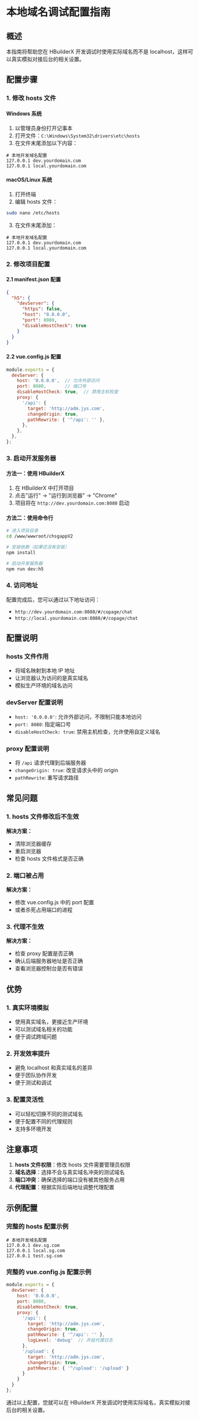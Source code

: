 # 本地域名调试配置指南

## 概述

本指南将帮助您在 HBuilderX 开发调试时使用实际域名而不是 localhost，这样可以真实模拟对接后台的相关设置。

## 配置步骤

### 1. 修改 hosts 文件

#### Windows 系统
1. 以管理员身份打开记事本
2. 打开文件：`C:\Windows\System32\drivers\etc\hosts`
3. 在文件末尾添加以下内容：

```
# 本地开发域名配置
127.0.0.1 dev.yourdomain.com
127.0.0.1 local.yourdomain.com
```

#### macOS/Linux 系统
1. 打开终端
2. 编辑 hosts 文件：
```bash
sudo nano /etc/hosts
```
3. 在文件末尾添加：
```
# 本地开发域名配置
127.0.0.1 dev.yourdomain.com
127.0.0.1 local.yourdomain.com
```

### 2. 修改项目配置

#### 2.1 manifest.json 配置
```json
{
  "h5": {
    "devServer": {
      "https": false,
      "host": "0.0.0.0",
      "port": 8080,
      "disableHostCheck": true
    }
  }
}
```

#### 2.2 vue.config.js 配置
```javascript
module.exports = {
  devServer: {
    host: '0.0.0.0',  // 允许外部访问
    port: 8080,       // 端口号
    disableHostCheck: true,  // 禁用主机检查
    proxy: {
      '/api': {
        target: 'http://adm.jys.com',
        changeOrigin: true,
        pathRewrite: { '^/api': '' },
      },
    },
  },
};
```

### 3. 启动开发服务器

#### 方法一：使用 HBuilderX
1. 在 HBuilderX 中打开项目
2. 点击"运行" -> "运行到浏览器" -> "Chrome"
3. 项目将在 `http://dev.yourdomain.com:8080` 启动

#### 方法二：使用命令行
```bash
# 进入项目目录
cd /www/wwwroot/chsgappV2

# 安装依赖（如果还没有安装）
npm install

# 启动开发服务器
npm run dev:h5
```

### 4. 访问地址

配置完成后，您可以通过以下地址访问：
- `http://dev.yourdomain.com:8080/#/copage/chat`
- `http://local.yourdomain.com:8080/#/copage/chat`

## 配置说明

### hosts 文件作用
- 将域名映射到本地 IP 地址
- 让浏览器认为访问的是真实域名
- 模拟生产环境的域名访问

### devServer 配置说明
- `host: '0.0.0.0'`: 允许外部访问，不限制只能本地访问
- `port: 8080`: 指定端口号
- `disableHostCheck: true`: 禁用主机检查，允许使用自定义域名

### proxy 配置说明
- 将 `/api` 请求代理到后端服务器
- `changeOrigin: true`: 改变请求头中的 origin
- `pathRewrite`: 重写请求路径

## 常见问题

### 1. hosts 文件修改后不生效
**解决方案：**
- 清除浏览器缓存
- 重启浏览器
- 检查 hosts 文件格式是否正确

### 2. 端口被占用
**解决方案：**
- 修改 vue.config.js 中的 port 配置
- 或者杀死占用端口的进程

### 3. 代理不生效
**解决方案：**
- 检查 proxy 配置是否正确
- 确认后端服务器地址是否正确
- 查看浏览器控制台是否有错误

## 优势

### 1. 真实环境模拟
- 使用真实域名，更接近生产环境
- 可以测试域名相关的功能
- 便于调试跨域问题

### 2. 开发效率提升
- 避免 localhost 和真实域名的差异
- 便于团队协作开发
- 便于测试和调试

### 3. 配置灵活性
- 可以轻松切换不同的测试域名
- 便于配置不同的代理规则
- 支持多环境开发

## 注意事项

1. **hosts 文件权限**：修改 hosts 文件需要管理员权限
2. **域名选择**：选择不会与真实域名冲突的测试域名
3. **端口冲突**：确保选择的端口没有被其他服务占用
4. **代理配置**：根据实际后端地址调整代理配置

## 示例配置

### 完整的 hosts 配置示例
```
# 本地开发域名配置
127.0.0.1 dev.sg.com
127.0.0.1 local.sg.com
127.0.0.1 test.sg.com
```

### 完整的 vue.config.js 配置示例
```javascript
module.exports = {
  devServer: {
    host: '0.0.0.0',
    port: 8080,
    disableHostCheck: true,
    proxy: {
      '/api': {
        target: 'http://adm.jys.com',
        changeOrigin: true,
        pathRewrite: { '^/api': '' },
        logLevel: 'debug'  // 开启代理日志
      },
      '/upload': {
        target: 'http://adm.jys.com',
        changeOrigin: true,
        pathRewrite: { '^/upload': '/upload' }
      }
    }
  }
};
```

通过以上配置，您就可以在 HBuilderX 开发调试时使用实际域名，真实模拟对接后台的相关设置。

